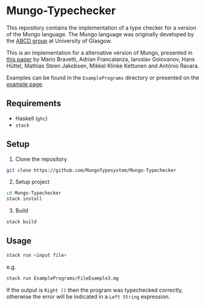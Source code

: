# Mungo-Typechecker
This repository contains the implementation of a type checker for a version of the Mungo language. The Mungo language was originally developed by the [ABCD group](http://www.dcs.gla.ac.uk/research/mungo/index.html) at University of Glasgow. 

This is an implementation for a alternative version of Mungo, presented in [this paper](https://arxiv.org/abs/2002.12793) by Mario Bravetti, Adrian Francalanza, Iaroslav Golovanov, Hans Hüttel, Mathias Steen Jakobsen, Mikkel Klinke Kettunen and António Ravara.

Examples can be found in the `ExamplePrograms` directory or presented on the [example page](https://mungotypesystem.github.io/Mungo-Typechecker/).

## Requirements
- Haskell (`ghc`)
- `stack`


## Setup
1. Clone the repository 
```bash
git clone https://github.com/MungoTypesystem/Mungo-Typechecker
```
2. Setup project
```bash
cd Mungo-Typechecker
stack install
```
3. Build
```bash
stack build
```

## Usage

```bash
stack run <input file>
```

e.g. 

```bash
stack run ExamplePrograms/FileExample3.mg
```

If the output is `Right ()` then the program was typechecked correctly, otherwise the error will be indicated in a `Left String` expression.
